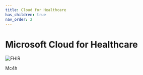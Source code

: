 ```yaml
---
title: Cloud for Healthcare
has_children: true
nav_order: 2
---
```


# Microsoft Cloud for Healthcare

![FHIR](/site/assets/images/icon-fhir-64.png)

Mc4h


